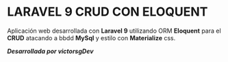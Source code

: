 # LARAVEL 9 CRUD CON ELOQUENT
Aplicación web desarrollada con **Laravel 9** utilizando ORM **Eloquent** para el **CRUD** atacando a bbdd **MySql** y estilo con **Materialize** css.

**_Desarrollada por victorsgDev_**
